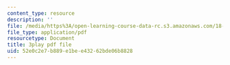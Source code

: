 ```yaml
---
content_type: resource
description: ''
file: /media/https%3A/open-learning-course-data-rc.s3.amazonaws.com/18-03sc-differential-equations-fall-2011/52e0c2e7b889e1bee43262bde06b8828_sZ2qulI6GEk.pdf
file_type: application/pdf
resourcetype: Document
title: 3play pdf file
uid: 52e0c2e7-b889-e1be-e432-62bde06b8828
---
```

